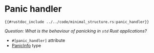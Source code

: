 # Panic handler

```rust,noplaypen
{{#rustdoc_include ../../code/minimal_structure.rs:panic_handler}}
```

*Question: What is the behaviour of panicking in `std` Rust applications?*

- `#[panic_handler]` attribute
- [PanicInfo](https://doc.rust-lang.org/core/panic/struct.PanicInfo.html) type
